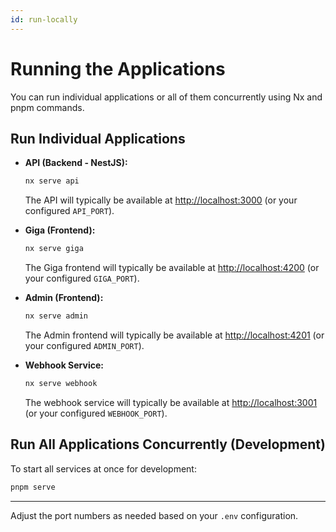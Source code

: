 ```yaml
---
id: run-locally
---
```


# Running the Applications

You can run individual applications or all of them concurrently using Nx and pnpm commands.

## Run Individual Applications

- **API (Backend - NestJS):**
  ```bash
  nx serve api
  ```
  The API will typically be available at [http://localhost:3000](http://localhost:3000) (or your configured `API_PORT`).

- **Giga (Frontend):**
  ```bash
  nx serve giga
  ```
  The Giga frontend will typically be available at [http://localhost:4200](http://localhost:4200) (or your configured `GIGA_PORT`).

- **Admin (Frontend):**
  ```bash
  nx serve admin
  ```
  The Admin frontend will typically be available at [http://localhost:4201](http://localhost:4201) (or your configured `ADMIN_PORT`).

- **Webhook Service:**
  ```bash
  nx serve webhook
  ```
  The webhook service will typically be available at [http://localhost:3001](http://localhost:3001) (or your configured `WEBHOOK_PORT`).

## Run All Applications Concurrently (Development)

To start all services at once for development:

```bash
pnpm serve
```

---

Adjust the port numbers as needed based on your `.env` configuration.
